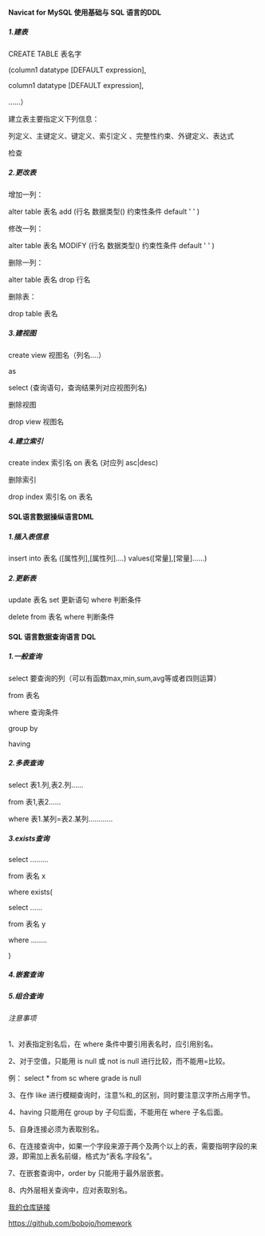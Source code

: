 #### **Navicat for MySQL 使用基础与 SQL 语言的DDL**

##### 1.建表

CREATE TABLE 表名字

(column1 datatype [DEFAULT expression], 

column1 datatype [DEFAULT expression], 

 ……）

建立表主要指定义下列信息：

列定义、主键定义、键定义、索引定义 、完整性约束、外键定义、表达式

检查

##### 2.更改表

增加一列：

alter table 表名 add (行名 数据类型() 约束性条件 default ' ' )

修改一列：

alter table 表名 MODIFY (行名 数据类型() 约束性条件 default ' ' )

删除一列：

alter table 表名 drop 行名

删除表：

drop table 表名

##### 3.建视图

create view 视图名（列名....）

as

select (查询语句，查询结果列对应视图列名)

删除视图

drop view 视图名

##### 4.建立索引

create index 索引名 on 表名 (对应列 asc|desc)

删除索引

drop index 索引名 on 表名

#### **SQL语言数据操纵语言DML**

##### 1.插入表信息

insert into 表名  ([属性列],[属性列]....)  values([常量],[常量]......)

##### 2.更新表

update 表名 set 更新语句 where 判断条件

delete   from  表名  where 判断条件

#### **SQL 语言数据查询语言 DQL**

##### 1.一般查询

select 要查询的列（可以有函数max,min,sum,avg等或者四则运算）

from 表名

where 查询条件

group by

having

##### 2.多表查询

select 表1.列,表2.列......

from 表1,表2......

where 表1.某列=表2.某列............

##### 3.exists查询

select .........

from 表名 x

where exists(

   select ......

   from 表名 y

   where ........

)

##### 4.嵌套查询

##### 5.组合查询

###### 注意事项

1、对表指定别名后，在 where 条件中要引用表名时，应引用别名。 

2、对于空值，只能用 is null 或 not is null 进行比较，而不能用=比较。

例： select \* from sc where grade is null

3、在作 like 进行模糊查询时，注意%和_的区别，同时要注意汉字所占用字节。 

4、having 只能用在 group by 子句后面，不能用在 where 子名后面。 

5、自身连接必须为表取别名。 

6、在连接查询中，如果一个字段来源于两个及两个以上的表，需要指明字段的来源，即需加上表名前缀，格式为“表名.字段名”。

7、在嵌套查询中，order by 只能用于最外层嵌套。 

8、内外层相关查询中，应对表取别名。 

[我的仓库链接]([github.com](https://github.com/bobojo/homework))

https://github.com/bobojo/homework